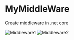 # MyMiddleWare
Create middleware in .net core

![Middleware1](./doc/middleware-pipeline.png "Middleware pipeline")
![Middleware2](./doc/request-delegate-pipeline.png "Request delegate pipeline")
